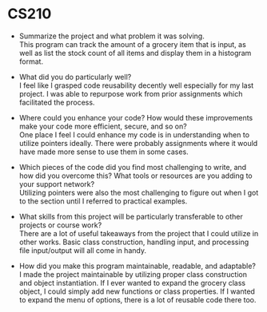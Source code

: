 # CS210
* Summarize the project and what problem it was solving. <br>
  This program can track the amount of a grocery item that is input, as well as list the stock count of all items and display them in a histogram format.

* What did you do particularly well? <br>
  I feel like I grasped code reusability decently well especially for my last project. I was able to repurpose work from prior assignments which facilitated the process.

* Where could you enhance your code? How would these improvements make your code more efficient, secure, and so on? <br>
  One place I feel I could enhance my code is in understanding when to utilize pointers ideally. There were probably assignments where it would have made more sense to use them in some cases.
  
* Which pieces of the code did you find most challenging to write, and how did you overcome this? What tools or resources are you adding to your support network? <br>
  Utilizing pointers were also the most challenging to figure out when I got to the section until I referred to practical examples.
  
* What skills from this project will be particularly transferable to other projects or course work? <br>
  There are a lot of useful takeaways from the project that I could utilize in other works. Basic class construction, handling input, and processing file input/output will all come in handy.

* How did you make this program maintainable, readable, and adaptable? <br>
  I made the project maintainable by utilizing proper class construction and object instantiation. If I ever wanted to expand the grocery class object, I could simply add new functions or class properties. If I wanted to expand the menu of options, there is a lot of reusable code there too.
